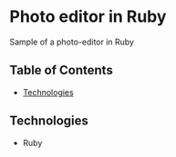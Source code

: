 # Photo editor in Ruby

Sample of a photo-editor in Ruby

## Table of Contents

- [Technologies](#technologies)

## Technologies

- Ruby
